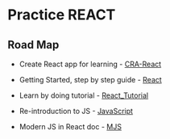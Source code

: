 # Practice REACT

## Road Map

* Create React app for learning - [CRA-React](https://create-react-app.dev/)
* Getting Started, step by step guide - [React](https://reactjs.org/docs/getting-started.html)
* Learn by doing tutorial - [React_Tutorial](https://reactjs.org/tutorial/tutorial.html#before-we-start-the-tutorial)

* Re-introduction to JS - [JavaScript](https://developer.mozilla.org/en-US/docs/Web/JavaScript/A_re-introduction_to_JavaScript)
* Modern JS in React doc - [MJS](https://gist.github.com/gaearon/683e676101005de0add59e8bb345340c)
